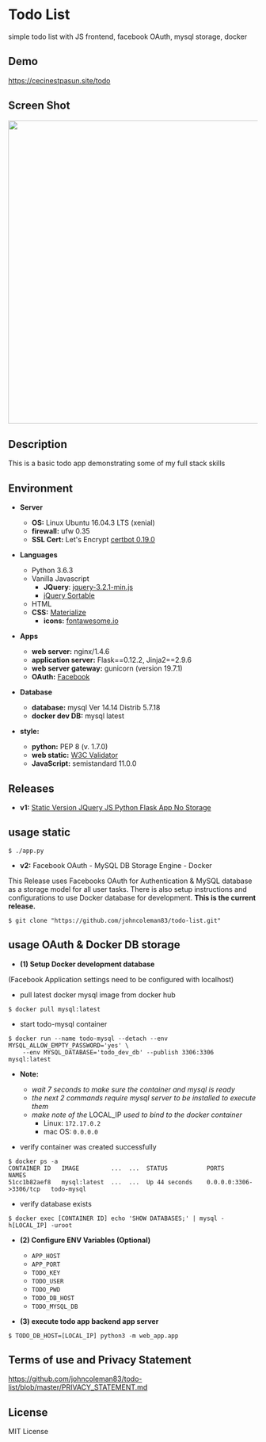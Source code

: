 # Todo List

simple todo list with JS frontend, facebook OAuth, mysql storage, docker

## Demo

https://cecinestpasun.site/todo

## Screen Shot

<img src="https://raw.githubusercontent.com/johncoleman83/todo-list/master/screen-shot.png" width="612" height=auto />

## Description

This is a basic todo app demonstrating some of my full stack skills

## Environment

* __Server__
  * __OS:__ Linux Ubuntu 16.04.3 LTS (xenial)
  * __firewall:__ ufw 0.35
  * __SSL Cert:__ Let's Encrypt [certbot 0.19.0](https://www.digitalocean.com/community/tutorials/how-to-secure-nginx-with-let-s-encrypt-on-ubuntu-16-04)

* __Languages__
  * Python 3.6.3
  * Vanilla Javascript
    * __JQuery__: [jquery-3.2.1-min.js](https://jquery.com/download/)
	* [jQuery Sortable](http://johnny.github.io/jquery-sortable/)
  * HTML
  * __CSS:__ [Materialize](http://materializecss.com/)
    * __icons:__ [fontawesome.io](http://fontawesome.io/)

* __Apps__
  * __web server:__ nginx/1.4.6
  * __application server:__ Flask==0.12.2, Jinja2==2.9.6
  * __web server gateway:__ gunicorn (version 19.7.1)
  * __OAuth:__ [Facebook](https://developers.facebook.com/docs/facebook-login/web)

* __Database__
  * __database:__ mysql Ver 14.14 Distrib 5.7.18
  * __docker dev DB:__ mysql latest

* __style:__
  * __python:__ PEP 8 (v. 1.7.0)
  * __web static:__ [W3C Validator](https://validator.w3.org/)
  * __JavaScript:__ semistandard 11.0.0

## Releases

* __v1:__ [Static Version JQuery JS Python Flask App No Storage](https://github.com/johncoleman83/todo-list/releases/tag/v1)

## usage static

```
$ ./app.py
```

* __v2:__ Facebook OAuth - MySQL DB Storage Engine - Docker

This Release uses Facebooks OAuth for Authentication & MySQL database as a
storage model for all user tasks. There is also setup instructions and
configurations to use Docker database for development. __This is the current
release.__

```
$ git clone "https://github.com/johncoleman83/todo-list.git"
```

## usage OAuth & Docker DB storage

* __(1) Setup Docker development database__

(Facebook Application settings need to be configured with localhost)
  * pull latest docker mysql image from docker hub

```
$ docker pull mysql:latest
```

  * start todo-mysql container

```
$ docker run --name todo-mysql --detach --env MYSQL_ALLOW_EMPTY_PASSWORD='yes' \
	--env MYSQL_DATABASE='todo_dev_db' --publish 3306:3306 mysql:latest
```

  * __Note:__

    * *wait 7 seconds to make sure the container and mysql is ready*
    * *the next 2 commands require mysql server to be installed to execute them*
    * *make note of the* LOCAL_IP *used to bind to the docker container*
      * Linux: `172.17.0.2`
	  * mac OS: `0.0.0.0`

  * verify container was created successfully

```
$ docker ps -a
CONTAINER ID   IMAGE         ...  ...  STATUS           PORTS                    NAMES
51cc1b82aef8   mysql:latest  ...  ...  Up 44 seconds    0.0.0.0:3306->3306/tcp   todo-mysql
```

  * verify database exists

```
$ docker exec [CONTAINER ID] echo 'SHOW DATABASES;' | mysql -h[LOCAL_IP] -uroot
```

* __(2) Configure ENV Variables (Optional)__
  * `APP_HOST`
  * `APP_PORT`
  * `TODO_KEY`
  * `TODO_USER`
  * `TODO_PWD`
  * `TODO_DB_HOST`
  * `TODO_MYSQL_DB`

* __(3) execute todo app backend app server__

```
$ TODO_DB_HOST=[LOCAL_IP] python3 -m web_app.app
```

## Terms of use and Privacy Statement

https://github.com/johncoleman83/todo-list/blob/master/PRIVACY_STATEMENT.md

## License

MIT License

